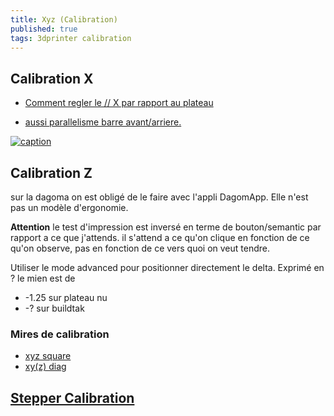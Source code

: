 ```yaml
---
title: Xyz (Calibration)
published: true
tags: 3dprinter calibration
---
```

## Calibration X
- [Comment regler le // X par rapport au plateau](https://www.lesimprimantes3d.fr/forum/topic/4517-probl%C3%A8me-parall%C3%A9lisme-axe-x-et-plateau/)

- [aussi parallelisme barre avant/arriere.](https://www.lesimprimantes3d.fr/forum/topic/1182-tuto-video-calibration-de-la-1ere-couche-pour-la-disco200-sans-capteur/)

[![caption](https://img.youtube.com/vi/3xyoIZ4oPYc/0.jpg)](https://www.youtube.com/watch?v=3xyoIZ4oPYc)


## Calibration Z
sur la dagoma on est obligé de le faire avec l'appli DagomApp.
Elle n'est pas un modèle d'ergonomie.

**Attention** le test d'impression est inversé en terme de bouton/semantic par rapport a ce que j'attends.
il s'attend a ce qu'on clique en fonction de ce qu'on observe, pas en fonction de ce vers quoi on veut tendre.

Utiliser le mode advanced pour positionner directement le delta.
Exprimé en ? 
le mien est de 
- -1.25 sur plateau nu
- -? sur buildtak

### Mires de calibration
- [xyz square](https://www.thingiverse.com/thing:2918028)
- [xy(z) diag](https://www.thingiverse.com/thing:3058427)

## [Stepper Calibration](https://reprap.org/wiki/Triffid_Hunter%27s_Calibration_Guide)
